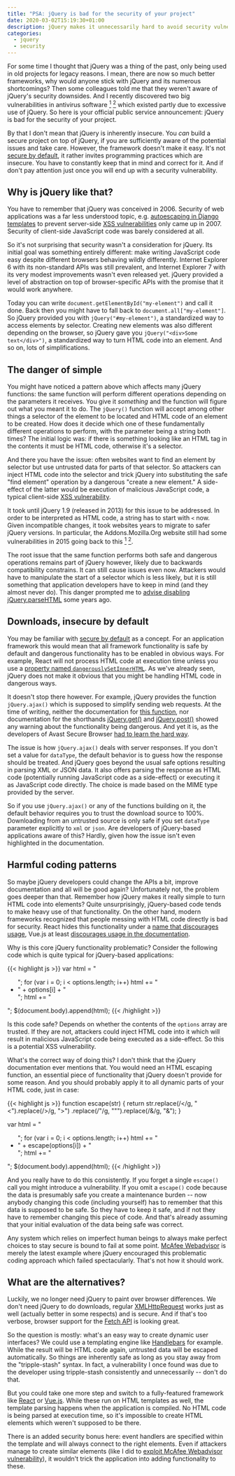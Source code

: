 ```yaml
---
title: "PSA: jQuery is bad for the security of your project"
date: 2020-03-02T15:19:30+01:00
description: jQuery makes it unnecessarily hard to avoid security vulnerabilities, not something that will be fixed any time soon. Better frameworks exist, just don't use it.
categories:
  - jquery
  - security
---
```


For some time I thought that jQuery was a thing of the past, only being used in old projects for legacy reasons. I mean, there are now so much better frameworks, why would anyone stick with jQuery and its numerous shortcomings? Then some colleagues told me that they weren't aware of jQuery's security downsides. And I recently discovered two big vulnerabilities in antivirus software [<sup>1</sup>](/2020/01/13/pwning-avast-secure-browser-for-fun-and-profit/) [<sup>2</sup>](/2020/02/25/mcafee-webadvisor-from-xss-in-a-sandboxed-browser-extension-to-administrator-privileges/) which existed partly due to excessive use of jQuery. So here is your official public service announcement: jQuery is bad for the security of your project.

By that I don't mean that jQuery is inherently insecure. You *can* build a secure project on top of jQuery, if you are sufficiently aware of the potential issues and take care. However, the framework doesn't make it easy. It's not [secure by default](https://en.wikipedia.org/wiki/Secure_by_default), it rather invites programming practices which are insecure. You have to constantly keep that in mind and correct for it. And if don't pay attention just once you will end up with a security vulnerability.

## Why is jQuery like that?

You have to remember that jQuery was conceived in 2006. Security of web applications was a far less understood topic, e.g. [autoescaping in Django templates](https://code.djangoproject.com/wiki/AutoEscaping) to prevent server-side [XSS vulnerabilities](https://en.wikipedia.org/wiki/Cross-site_scripting) only came up in 2007. Security of client-side JavaScript code was barely considered at all.

So it's not surprising that security wasn't a consideration for jQuery. Its initial goal was something entirely different: make writing JavaScript code easy despite different browsers behaving wildly differently. Internet Explorer 6 with its non-standard APIs was still prevalent, and Internet Explorer 7 with its very modest improvements wasn't even released yet. jQuery provided a level of abstraction on top of browser-specific APIs with the promise that it would work anywhere.

Today you can write `document.getElementById("my-element")` and call it done. Back then you might have to fall back to `document.all["my-element"]`. So jQuery provided you with `jQuery("#my-element")`, a standardized way to access elements by selector. Creating new elements was also different depending on the browser, so jQuery gave you `jQuery("<div>Some text</div>")`, a standardized way to turn HTML code into an element. And so on, lots of simplifications.

## The danger of simple

You might have noticed a pattern above which affects many jQuery functions: the same function will perform different operations depending on the parameters it receives. You give it *something* and the function will figure out what you meant it to do. The `jQuery()` function will accept among other things a selector of the element to be located and HTML code of an element to be created. How does it decide which one of these fundamentally different operations to perform, with the parameter being a string both times? The initial logic was: if there is something looking like an HTML tag in the contents it must be HTML code, otherwise it's a selector.

And there you have the issue: often websites want to find an element by selector but use untrusted data for parts of that selector. So attackers can inject HTML code into the selector and trick jQuery into substituting the safe "find element" operation by a dangerous "create a new element." A side-effect of the latter would be execution of malicious JavaScript code, a typical client-side [XSS vulnerability](https://en.wikipedia.org/wiki/Cross-site_scripting).

It took until jQuery 1.9 (released in 2013) for this issue to be addressed. In order to be interpreted as HTML code, a string has to start with `<` now. Given incompatible changes, it took websites years to migrate to safer jQuery versions. In particular, the Addons.Mozilla.Org website still had some vulnerabilities in 2015 going back to this [<sup>1</sub>](https://bugzilla.mozilla.org/show_bug.cgi?id=1198957) [<sup>2</sup>](https://bugzilla.mozilla.org/show_bug.cgi?id=1200007).

The root issue that the same function performs both safe and dangerous operations remains part of jQuery however, likely due to backwards compatibility constrains. It can still cause issues even now. Attackers would have to manipulate the start of a selector which is less likely, but it is still something that application developers have to keep in mind (and they almost never do). This danger prompted me to [advise disabling jQuery.parseHTML](/2015/08/30/why-you-probably-want-to-disable-jqueryparsehtml-even-though-you-don-t-call-it/) some years ago.

## Downloads, insecure by default

You may be familiar with [secure by default](https://en.wikipedia.org/wiki/Secure_by_default) as a concept. For an application framework this would mean that all framework functionality is safe by default and dangerous functionality has to be enabled in obvious ways. For example, React will not process HTML code at execution time unless you use a [property named `dangerouslySetInnerHTML`](https://reactjs.org/docs/dom-elements.html#dangerouslysetinnerhtml). As we've already seen, jQuery does not make it obvious that you might be handling HTML code in dangerous ways.

It doesn't stop there however. For example, jQuery provides the function `jQuery.ajax()` which is supposed to simplify sending web requests. At the time of writing, neither the documentation for [this function](https://api.jquery.com/jQuery.ajax/), nor documentation for the shorthands [jQuery.get()](https://api.jquery.com/jQuery.get/) and [jQuery.post()](https://api.jquery.com/jQuery.post/) showed any warning about the functionality being dangerous. And yet it is, as the developers of Avast Secure Browser [had to learn the hard way](/2020/01/13/pwning-avast-secure-browser-for-fun-and-profit/).

The issue is how `jQuery.ajax()` deals with server responses. If you don't set a value for `dataType`, the default behavior is to guess how the response should be treated. And jQuery goes beyond the usual safe options resulting in parsing XML or JSON data. It also offers parsing the response as HTML code (potentially running JavaScript code as a side-effect) or executing it as JavaScript code directly. The choice is made based on the MIME type provided by the server.

So if you use `jQuery.ajax()` or any of the functions building on it, the default behavior requires you to trust the download source to 100%. Downloading from an untrusted source is only safe if you set `dataType` parameter explicitly to `xml` or `json`. Are developers of jQuery-based applications aware of this? Hardly, given how the issue isn't even highlighted in the documentation.

## Harmful coding patterns

So maybe jQuery developers could change the APIs a bit, improve documentation and all will be good again? Unfortunately not, the problem goes deeper than that. Remember how jQuery makes it really simple to turn HTML code into elements? Quite unsurprisingly, jQuery-based code tends to make heavy use of that functionality. On the other hand, modern frameworks recognized that people messing with HTML code directly is bad for security. React hides this functionality under a [name that discourages usage](https://reactjs.org/docs/dom-elements.html#dangerouslysetinnerhtml), Vue.js at least [discourages usage in the documentation](https://vuejs.org/v2/guide/syntax.html#Raw-HTML).

Why is this core jQuery functionality problematic? Consider the following code which is quite typical for jQuery-based applications:

{{< highlight js >}}
var html = "<ul>";
for (var i = 0; i < options.length; i++)
  html += "<li>" + options[i] + "</li>";
html += "</ul>";
$(document.body).append(html);
{{< /highlight >}}

Is this code safe? Depends on whether the contents of the `options` array are trusted. If they are not, attackers could inject HTML code into it which will result in malicious JavaScript code being executed as a side-effect. So this is a potential XSS vulnerability.

What's the correct way of doing this? I don't think that the jQuery documentation ever mentions that. You would need an HTML escaping function, an essential piece of functionality that jQuery doesn't provide for some reason. And you should probably apply it to all dynamic parts of your HTML code, just in case:

{{< highlight js >}}
function escape(str)
{
  return str.replace(/</g, "&lt;").replace(/>/g, "&gt;")
            .replace(/"/g, "&quot;").replace(/&/g, "&amp;");
}

var html = "<ul>";
for (var i = 0; i < options.length; i++)
  html += "<li>" + escape(options[i]) + "</li>";
html += "</ul>";
$(document.body).append(html);
{{< /highlight >}}

And you really have to do this consistently. If you forget a single `escape()` call you might introduce a vulnerability. If you omit a `escape()` code because the data is presumably safe you create a maintenance burden -- now anybody changing this code (including yourself) has to remember that this data is supposed to be safe. So they have to keep it safe, and if not they have to remember changing this piece of code. And that's already assuming that your initial evaluation of the data being safe was correct.

Any system which relies on imperfect human beings to always make perfect choices to stay secure is bound to fail at some point. [McAfee Webadvisor](/2020/02/25/mcafee-webadvisor-from-xss-in-a-sandboxed-browser-extension-to-administrator-privileges/) is merely the latest example where jQuery encouraged this problematic coding approach which failed spectacularly. That's not how it should work.

## What are the alternatives?

Luckily, we no longer need jQuery to paint over browser differences. We don't need jQuery to do downloads, regular [XMLHttpRequest](https://developer.mozilla.org/en-US/docs/Web/API/XMLHttpRequest) works just as well (actually better in some respects) and is secure. And if that's too verbose, browser support for the [Fetch API](https://developer.mozilla.org/en-US/docs/Web/API/Fetch_API) is looking great.

So the question is mostly: what's an easy way to create dynamic user interfaces? We could use a templating engine like [Handlebars](https://handlebarsjs.com/) for example. While the result will be HTML code again, untrusted data will be escaped automatically. So things are inherently safe as long as you stay away from the "tripple-stash" syntax. In fact, a vulnerability I once found was due to the developer using tripple-stash consistently and unnecessarily -- don't do that.

But you could take one more step and switch to a fully-featured framework like [React](https://reactjs.org/) or [Vue.js](https://vuejs.org/). While these run on HTML templates as well, the template parsing happens when the application is compiled. No HTML code is being parsed at execution time, so it's impossible to create HTML elements which weren't supposed to be there.

There is an added security bonus here: event handlers are specified within the template and will always connect to the right elements. Even if attackers manage to create similar elements (like I did to [exploit McAfee Webadvisor vulnerability](/2020/02/25/mcafee-webadvisor-from-xss-in-a-sandboxed-browser-extension-to-administrator-privileges/#exploiting-xss-without-running-code)), it wouldn't trick the application into adding functionality to these.
